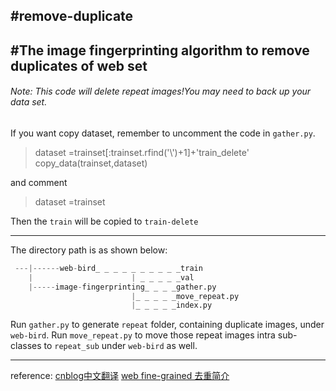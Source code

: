 #remove-duplicate
---
#The image fingerprinting algorithm to remove duplicates of web set
---
###### Note: This code will delete repeat images!You may need to back up your data set.

If you want copy dataset, remember to uncomment the code in `gather.py`. 
>dataset =trainset[:trainset.rfind('\\')+1]+'train_delete'      
>copy_data(trainset,dataset)  

and comment 
>dataset =trainset

Then the `train` will be copied to `train-delete`

------

The directory path is as shown below:  
```python
 ---|------web-bird_ _ _ _ _ _ _ _ _ _train
    |                      | _ _ _ _ _val  
    |-----image-fingerprinting_ _ _ _gather.py  
                           |_ _ _ _ _move_repeat.py  
                           |_ _ _ _ _index.py  
```

Run ` gather.py ` to generate `repeat` folder, containing duplicate images, under `web-bird`.
Run `move_repeat.py` to move those repeat images intra sub-classes to `repeat_sub` under `web-bird` as well.

------------
reference: 
[cnblog中文翻译](https://www.cnblogs.com/wing1995/p/4471034.html)
[web fine-grained 去重简介](http://note.youdao.com/noteshare?id=07d47b895298c58c6c0ffc11833741c8)
